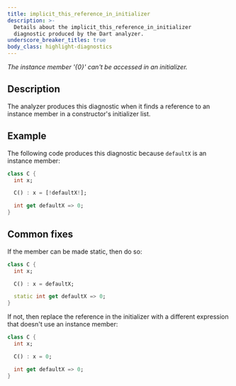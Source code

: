 ```yaml
---
title: implicit_this_reference_in_initializer
description: >-
  Details about the implicit_this_reference_in_initializer
  diagnostic produced by the Dart analyzer.
underscore_breaker_titles: true
body_class: highlight-diagnostics
---
```


_The instance member '{0}' can't be accessed in an initializer._

## Description

The analyzer produces this diagnostic when it finds a reference to an
instance member in a constructor's initializer list.

## Example

The following code produces this diagnostic because `defaultX` is an
instance member:

```dart
class C {
  int x;

  C() : x = [!defaultX!];

  int get defaultX => 0;
}
```

## Common fixes

If the member can be made static, then do so:

```dart
class C {
  int x;

  C() : x = defaultX;

  static int get defaultX => 0;
}
```

If not, then replace the reference in the initializer with a different
expression that doesn't use an instance member:

```dart
class C {
  int x;

  C() : x = 0;

  int get defaultX => 0;
}
```
